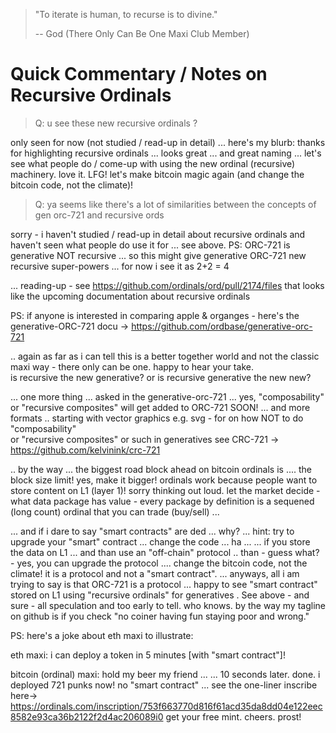 
> "To iterate is human, to recurse is to divine."
>
>  -- God (There Only Can Be One Maxi Club Member)


# Quick Commentary / Notes on Recursive Ordinals

> Q: u see these new recursive ordinals ?


only seen for now (not studied / read-up in detail) ...
 here's my blurb:    thanks for highlighting recursive ordinals ... looks great ... 
and great naming ... 
let's see what people do / come-up with using the new ordinal (recursive) machinery. love it. LFG! 
 let's make bitcoin magic again (and change the bitcoin code, not the climate)!


> Q: ya seems like there's a lot of similarities between the concepts of gen orc-721 and recursive ords

sorry - i haven't studied / read-up in detail about recursive ordinals  and haven't seen what people do use it for ... see above. 
PS: ORC-721 is generative NOT recursive ... 
so this might give generative  ORC-721 new recursive super-powers ...    for now i see it as 2+2 = 4

... reading-up - see https://github.com/ordinals/ord/pull/2174/files
 that looks like the upcoming documentation  about recursive  ordinals

PS: if anyone is interested in comparing apple & organges - 
here's the generative-ORC-721 docu -> https://github.com/ordbase/generative-orc-721


.. again as far as i can tell this is a better together world and not the classic maxi way - 
there only can be one. happy to hear your take.  
is recursive the new generative? or is recursive generative the new new?


... one more thing ... asked in the ⁠generative-orc-721  ... yes, "composability" or "recursive composites" will get added to ORC-721  SOON!   ... and more formats .. starting with vector graphics e.g. svg -    for on how NOT to do "composability"  
or "recursive composites" 
or such in generatives see CRC-721 -> https://github.com/kelvinink/crc-721 


.. by the way ... the biggest road block ahead on bitcoin ordinals is ....   the block size limit!  yes, make it bigger!    ordinals work because people want to store content on L1 (layer 1)!      sorry thinking out loud.  let the market decide - what data package has value - every package by definition is a sequened (long count) ordinal that you can trade (buy/sell) ...

... and  if i dare to say "smart contracts" are ded ...  why?
... hint: try to upgrade your "smart" contract ...  change the code ... ha ...
... if you store the data on L1 ... and than use an "off-chain" protocol .. than - guess what? - yes, you can upgrade the protocol  .... change the bitcoin code, not the climate! it is a protocol and not a "smart contract". 
... anyways, all i am trying to say is that ORC-721 is a protocol  ... happy to see "smart contract" stored on L1  using "recursive ordinals"  for generatives .   See above - and sure - all speculation and too early to tell. who knows.  by the way my tagline  on github is if you check  "no coiner having fun staying poor and wrong."


PS:   here's a joke about eth maxi to illustrate:

eth maxi:    i can deploy a token in 5 minutes [with "smart contract"]! 

bitcoin (ordinal) maxi:       hold my beer my friend ...
... 10 seconds later. done. 
i deployed 721 punks now!   no "smart contract" ...  see the one-liner inscribe here-> https://ordinals.com/inscription/753f663770d816f61acd35da8dd04e122eec8582e93ca36b2122f2d4ac206089i0        get your free mint.  cheers. prost! 





























